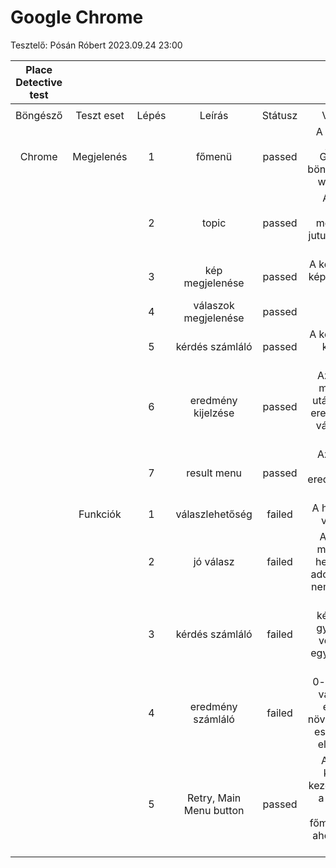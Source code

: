 # Google Chrome

Tesztelő: Pósán Róbert
2023.09.24 23:00

| **Place Detective test** |  |  |  |  |  |  |
|:---:|:---:|:---:|:---:|:---:|:---:|:---:|
|  |  |  |  |  |  |  |
| Böngésző | Teszt eset | Lépés | Leírás | Státusz | Várt eredmény | Kapott eredmény |
| Chrome | Megjelenés | 1 | főmenü | passed | A menü helyesen jelenik meg a Google Chrome böngésző ablakában webes nézetben | A menü helyesen jelenik meg a Google Chrome böngésző ablakában webes nézetben |
|  |  | 2 | topic | passed | A topic nevére kattintva, a megfelelő oldalra jutunk és megjelenik az 1. kérdés | A topic nevére kattintva, a megfelelő oldalra jutunk és megjelenik az 1. kérdés |
|  |  | 3 | kép megjelenése | passed | A  kérdéshez tartozó kép méretarányosan megjelenik | A  kérdéshez tartozó kép méretarányosan megjelenik |
|  |  | 4 | válaszok megjelenése | passed | 4 db válasz megjelenik | 4 db válasz megjeleni |
|  |  | 5 | kérdés számláló | passed | A kép felett az adott kérdés számát megjeleníti | A kérdés szám a megfelelő helyen megjelent |
|  |  | 6 | eredmény kijelzése | passed | Az utolsó kérdés megválaszolása után megjelenik az eredmény, a helyes válaszok száma / összkérdés | Az eredmény megjelent és jól lett számolva|
|  |  | 7 | result menu | passed | Az utolsó kérdés után: eredmény,retry,Main Menu  | Az utolsó kérdés után: eredmény,retry,Main Menu |
|  | Funkciók | 1 | válaszlehetőség | failed | A helyes, helytelen választ jól jelzi. | 3 db helytelen és 1 db helyes  |
|  |  | 2 | jó válasz | failed | A jó válasz nem mindig egy adott helyen van, rossz adott válasz esetén nem érzékeli jónak. | A jó válasz esetén:eredmény+1 , rossz válasz esetén: eredmény változatlan  |
|  |  | 3 | kérdés számláló | failed | 0-ról indul, kérdésenként 1-gyel növekszik, a végén pontosan egyenlő a kérdések számával. | Minden kérdés után +1-et ad a számlálóhoz, amit a végén láthatunk |
|  |  | 4 | eredmény számláló | failed | 0-ról indul, Helyes válaszlehetőség esetén 1-gyel növekszik, ellenkező esetben marad az előző állapotban | A kvíz végén minden esetben a helyes eredmény jelent meg, helytelen válasz esetén nem ad hozzá pontot |
|  |  | 5 | Retry, Main Menu button | passed | A retry gombra kattintva újból kezdhetünk játszani, a Main Menu-re kattintva a főmenübe kerülünk, ahol választhatunk topicot | A retry gombra kattintva a kvíz újrakezdődött, a Main Menu-re kattintva a kezdő menübe kerültem. |